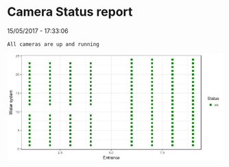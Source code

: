 Camera Status report
================
15/05/2017 - 17:33:06

    All cameras are up and running

![](camreport_files/figure-markdown_github/unnamed-chunk-2-1.png)
